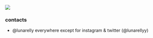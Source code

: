 ![](https://komarev.com/ghpvc/?username=Lunarelly)

### contacts
- @lunarelly everywhere except for instagram & twitter (@lunarellyy)
